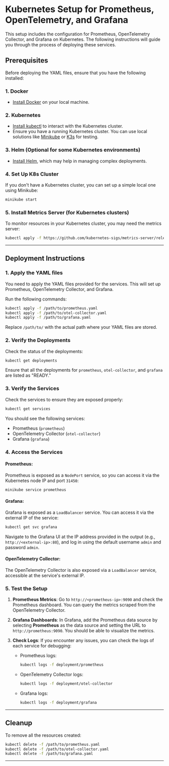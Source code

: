 
# Kubernetes Setup for Prometheus, OpenTelemetry, and Grafana

This setup includes the configuration for Prometheus, OpenTelemetry Collector, and Grafana on Kubernetes. The following instructions will guide you through the process of deploying these services.

## Prerequisites

Before deploying the YAML files, ensure that you have the following installed:

### 1. Docker
- [Install Docker](https://docs.docker.com/get-docker/) on your local machine.
  
### 2. Kubernetes
- [Install kubectl](https://kubernetes.io/docs/tasks/tools/install-kubectl/) to interact with the Kubernetes cluster.
- Ensure you have a running Kubernetes cluster. You can use local solutions like [Minikube](https://minikube.sigs.k8s.io/docs/) or [K3s](https://k3s.io/) for testing.

### 3. Helm (Optional for some Kubernetes environments)
- [Install Helm](https://helm.sh/docs/intro/install/), which may help in managing complex deployments.

### 4. Set Up K8s Cluster
If you don't have a Kubernetes cluster, you can set up a simple local one using Minikube:
```bash
minikube start
```

### 5. Install Metrics Server (for Kubernetes clusters)
To monitor resources in your Kubernetes cluster, you may need the metrics server:
```bash
kubectl apply -f https://github.com/kubernetes-sigs/metrics-server/releases/download/v0.5.0/components.yaml
```

---

## Deployment Instructions

### 1. Apply the YAML files

You need to apply the YAML files provided for the services. This will set up Prometheus, OpenTelemetry Collector, and Grafana.

Run the following commands:

```bash
kubectl apply -f /path/to/prometheus.yaml
kubectl apply -f /path/to/otel-collector.yaml
kubectl apply -f /path/to/grafana.yaml
```

Replace `/path/to/` with the actual path where your YAML files are stored.

### 2. Verify the Deployments

Check the status of the deployments:

```bash
kubectl get deployments
```

Ensure that all the deployments for `prometheus`, `otel-collector`, and `grafana` are listed as "READY."

### 3. Verify the Services

Check the services to ensure they are exposed properly:

```bash
kubectl get services
```

You should see the following services:
- Prometheus (`prometheus`)
- OpenTelemetry Collector (`otel-collector`)
- Grafana (`grafana`)

### 4. Access the Services

#### Prometheus:
Prometheus is exposed as a `NodePort` service, so you can access it via the Kubernetes node IP and port `31450`:
```bash
minikube service prometheus
```

#### Grafana:
Grafana is exposed as a `LoadBalancer` service. You can access it via the external IP of the service:
```bash
kubectl get svc grafana
```
Navigate to the Grafana UI at the IP address provided in the output (e.g., `http://<external-ip>:80`), and log in using the default username `admin` and password `admin`.

#### OpenTelemetry Collector:
The OpenTelemetry Collector is also exposed via a `LoadBalancer` service, accessible at the service's external IP.

### 5. Test the Setup

1. **Prometheus Metrics**: Go to `http://<prometheus-ip>:9090` and check the Prometheus dashboard. You can query the metrics scraped from the OpenTelemetry Collector.

2. **Grafana Dashboards**: In Grafana, add the Prometheus data source by selecting **Prometheus** as the data source and setting the URL to `http://prometheus:9090`. You should be able to visualize the metrics.

3. **Check Logs**: If you encounter any issues, you can check the logs of each service for debugging:

   - Prometheus logs:
     ```bash
     kubectl logs -f deployment/prometheus
     ```
   - OpenTelemetry Collector logs:
     ```bash
     kubectl logs -f deployment/otel-collector
     ```
   - Grafana logs:
     ```bash
     kubectl logs -f deployment/grafana
     ```

---

## Cleanup

To remove all the resources created:

```bash
kubectl delete -f /path/to/prometheus.yaml
kubectl delete -f /path/to/otel-collector.yaml
kubectl delete -f /path/to/grafana.yaml
```

---
